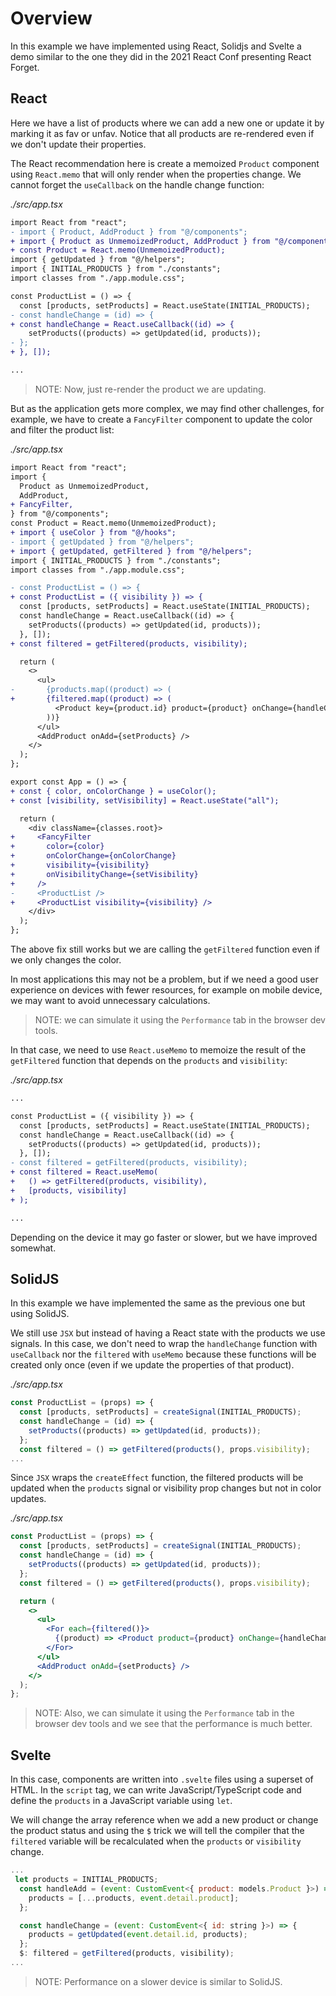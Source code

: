 # Overview

In this example we have implemented using React, Solidjs and Svelte a demo similar to the one they did in the 2021 React Conf presenting React Forget.

## React

Here we have a list of products where we can add a new one or update it by marking it as fav or unfav. Notice that all products are re-rendered even if we don't update their properties. 

The React recommendation here is create a memoized `Product` component using `React.memo` that will only render when the properties change. We cannot forget the `useCallback` on the handle change function:

_./src/app.tsx_

```diff
import React from "react";
- import { Product, AddProduct } from "@/components";
+ import { Product as UnmemoizedProduct, AddProduct } from "@/components";
+ const Product = React.memo(UnmemoizedProduct);
import { getUpdated } from "@/helpers";
import { INITIAL_PRODUCTS } from "./constants";
import classes from "./app.module.css";

const ProductList = () => {
  const [products, setProducts] = React.useState(INITIAL_PRODUCTS);
- const handleChange = (id) => {
+ const handleChange = React.useCallback((id) => {
    setProducts((products) => getUpdated(id, products));
- };
+ }, []);

...
```

> NOTE: Now, just re-render the product we are updating.

But as the application gets more complex, we may find other challenges, for example, we have to create a `FancyFilter` component to update the color and filter the product list:

_./src/app.tsx_

```diff
import React from "react";
import {
  Product as UnmemoizedProduct,
  AddProduct,
+ FancyFilter,
} from "@/components";
const Product = React.memo(UnmemoizedProduct);
+ import { useColor } from "@/hooks";
- import { getUpdated } from "@/helpers";
+ import { getUpdated, getFiltered } from "@/helpers";
import { INITIAL_PRODUCTS } from "./constants";
import classes from "./app.module.css";

- const ProductList = () => {
+ const ProductList = ({ visibility }) => {  
  const [products, setProducts] = React.useState(INITIAL_PRODUCTS);
  const handleChange = React.useCallback((id) => {
    setProducts((products) => getUpdated(id, products));
  }, []);
+ const filtered = getFiltered(products, visibility);

  return (
    <>
      <ul>
-       {products.map((product) => (
+       {filtered.map((product) => (
          <Product key={product.id} product={product} onChange={handleChange} />
        ))}
      </ul>
      <AddProduct onAdd={setProducts} />
    </>
  );
};

export const App = () => {
+ const { color, onColorChange } = useColor();
+ const [visibility, setVisibility] = React.useState("all");

  return (
    <div className={classes.root}>
+     <FancyFilter
+       color={color}
+       onColorChange={onColorChange}
+       visibility={visibility}
+       onVisibilityChange={setVisibility}
+     />
-     <ProductList />
+     <ProductList visibility={visibility} />
    </div>
  );
};

```

The above fix still works but we are calling the `getFiltered` function even if we only changes the color.

In most applications this may not be a problem, but if we need a good user experience on devices with fewer resources, for example on mobile device, we may want to avoid unnecessary calculations.

> NOTE: we can simulate it using the `Performance` tab in the browser dev tools.

In that case, we need to use `React.useMemo` to memoize the result of the `getFiltered` function that depends on the `products` and `visibility`:

_./src/app.tsx_

```diff
...

const ProductList = ({ visibility }) => {
  const [products, setProducts] = React.useState(INITIAL_PRODUCTS);
  const handleChange = React.useCallback((id) => {
    setProducts((products) => getUpdated(id, products));
  }, []);
- const filtered = getFiltered(products, visibility);
+ const filtered = React.useMemo(
+   () => getFiltered(products, visibility),
+   [products, visibility]
+ );

...

```

Depending on the device it may go faster or slower, but we have improved somewhat.

## SolidJS

In this example we have implemented the same as the previous one but using SolidJS.

We still use `JSX` but instead of having a React state with the products we use signals. In this case, we don't need to wrap the `handleChange` function with `useCallback` nor the `filtered` with `useMemo` because these functions will be created only once (even if we update the properties of that product).

_./src/app.tsx_

```jsx
const ProductList = (props) => {
  const [products, setProducts] = createSignal(INITIAL_PRODUCTS);
  const handleChange = (id) => {
    setProducts((products) => getUpdated(id, products));
  };
  const filtered = () => getFiltered(products(), props.visibility);
...

```

Since `JSX` wraps the `createEffect` function, the filtered products will be updated when the `products` signal or visibility prop changes but not in color updates.

_./src/app.tsx_

```jsx
const ProductList = (props) => {
  const [products, setProducts] = createSignal(INITIAL_PRODUCTS);
  const handleChange = (id) => {
    setProducts((products) => getUpdated(id, products));
  };
  const filtered = () => getFiltered(products(), props.visibility);

  return (
    <>
      <ul>
        <For each={filtered()}>
          {(product) => <Product product={product} onChange={handleChange} />}
        </For>
      </ul>
      <AddProduct onAdd={setProducts} />
    </>
  );
};
```

> NOTE: Also, we can simulate it using the `Performance` tab in the browser dev tools and we see that the performance is much better.

## Svelte

In this case, components are written into `.svelte` files using a superset of HTML. In the `script` tag, we can write JavaScript/TypeScript code and define the `products` in a JavaScript variable using `let`.

We will change the array reference when we add a new product or change the product status and using the `$` trick we will tell the compiler that the `filtered` variable will be recalculated when the `products` or `visibility` change.

```js
...
 let products = INITIAL_PRODUCTS;
  const handleAdd = (event: CustomEvent<{ product: models.Product }>) => {
    products = [...products, event.detail.product];
  };

  const handleChange = (event: CustomEvent<{ id: string }>) => {
    products = getUpdated(event.detail.id, products);
  };
  $: filtered = getFiltered(products, visibility);
...

```

> NOTE: Performance on a slower device is similar to SolidJS.
